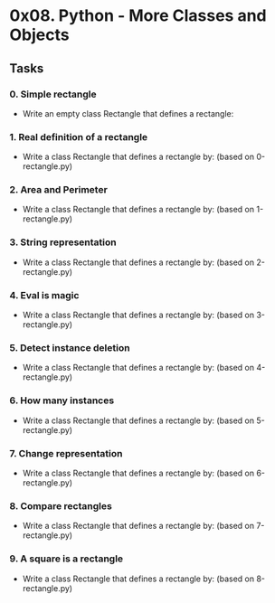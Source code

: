 # 0x08. Python - More Classes and Objects

## Tasks

### 0. Simple rectangle
- Write an empty class Rectangle that defines a rectangle:

### 1. Real definition of a rectangle
- Write a class Rectangle that defines a rectangle by: (based on 0-rectangle.py)

### 2. Area and Perimeter
- Write a class Rectangle that defines a rectangle by: (based on 1-rectangle.py)

### 3. String representation
- Write a class Rectangle that defines a rectangle by: (based on 2-rectangle.py)

### 4. Eval is magic
- Write a class Rectangle that defines a rectangle by: (based on 3-rectangle.py)

### 5. Detect instance deletion
- Write a class Rectangle that defines a rectangle by: (based on 4-rectangle.py)

### 6. How many instances
- Write a class Rectangle that defines a rectangle by: (based on 5-rectangle.py)

### 7. Change representation
- Write a class Rectangle that defines a rectangle by: (based on 6-rectangle.py)

### 8. Compare rectangles
- Write a class Rectangle that defines a rectangle by: (based on 7-rectangle.py)

### 9. A square is a rectangle
- Write a class Rectangle that defines a rectangle by: (based on 8-rectangle.py)
